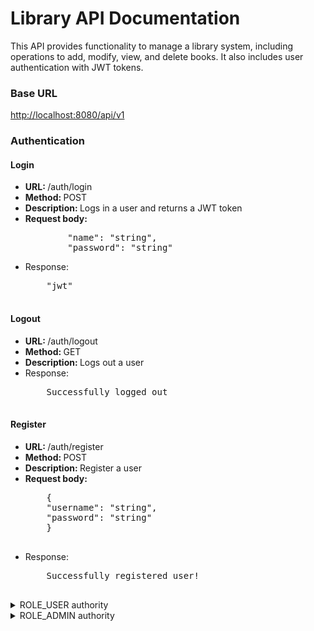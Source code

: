 <h1>Library API Documentation</h1>
This API provides functionality to manage a library system, including operations to add, modify, view, and delete books. It also includes user authentication with JWT tokens.

<h3>Base URL</h3>
<a href="http://localhost:8080/api/v1">http://localhost:8080/api/v1</a>

<h3>Authentication</h3>
<h4>Login</h4>
<ul>
  <li><b>URL: </b>/auth/login</li>
  <li><b>Method: </b>POST</li>
  <li><b>Description: </b>Logs in a user and returns a JWT token</li>
  <li><b>Request body: </b>
<pre>
    	"name": "string",
        "password": "string"
</pre>
  </li>
  <li>Response:</li>
  <pre>
    "jwt"
  </pre>
</ul>

<h4>Logout</h4>
<ul>
  <li><b>URL: </b>/auth/logout</li>
  <li><b>Method: </b>GET</li>
  <li><b>Description: </b>Logs out a user</li>
  <li>Response:</li>
  <pre>
    Successfully logged out
  </pre>
</ul>

<h4>Register</h4>
<ul>
  <li><b>URL: </b>/auth/register</li>
  <li><b>Method: </b>POST</li>
  <li><b>Description: </b>Register a user</li>
  <li><b>Request body:</b></li>
  <pre>
    {
    "username": "string",
    "password": "string"
    }
  </pre>
  <li>Response:</li>
  <pre>
    Successfully registered user!
  </pre>
</ul>
<details>
  <summary>ROLE_USER authority</summary>
<h2>Books</h2>
<h3>1. Get all books</h3>
<ul>
  <li><b>URL: </b>/books</li>
  <li><b>Method: </b>GET</li>
  <li><b>Description: </b>Retrieves a list of all books in the library</li>
  <li>Response:</li>
  <pre>
    [
    {
        "id": 1,
        "title": "The Trial",
        "author": "Franz Kafka",
        "isbn": 9781522952039,
        "status": "available"
    },
    {
        "id": 3,
        "title": "Martin Eden",
        "author": "Jack London",
        "isbn": 9781948132589,
        "status": "available"
    }
]
  </pre>
</ul>

<h3>2. Get a book by ID</h3>
<ul>
  <li><b>URL: </b>/books/{id}</li>
  <li><b>Method: </b>GET</li>
  <li><b>Description: </b>Retrieves details of a book by its ID</li>
  <li>Response:</li>
  <pre>
    {
        "id": 5,
        "title": "The Oval Portrait",
        "author": "Edgar Allan Poe",
        "isbn": 9781977562555,
        "status": "available"
    }
  </pre>
</ul>

<h3>3. Get books by title</h3>
<ul>
  <li><b>URL: </b>/books/title/{title}</li>
  <li><b>Method: </b>GET</li>
  <li><b>Description: </b>Retrieves a list of books by title</li>
  <li>Response:</li>
  <pre>
    {
        "id": 1,
        "title": "The Trial",
        "author": "Franz Kafka",
        "isbn": 9781522952039,
        "status": "available"
    }
  </pre>
</ul>

<h3>4. Get books by author</h3>
<ul>
  <li><b>URL: </b>/books/author/{author}</li>
  <li><b>Method: </b>GET</li>
  <li><b>Description: </b>Retrieves a list of books by author</li>
  <li>Response:</li>
  <pre>
    {
        "id": 1,
        "title": "The Trial",
        "author": "Franz Kafka",
        "isbn": 9781522952039,
        "status": "available"
    }
  </pre>
</ul>

<h3>5. Get a book by isbn</h3>
<ul>
  <li><b>URL: </b>/books/isbn/{isbn}</li>
  <li><b>Method: </b>GET</li>
  <li><b>Description: </b>Retrieves a book by isbn</li>
  <li>Response:</li>
  <pre>
    {
        "id": 1,
        "title": "The Trial",
        "author": "Franz Kafka",
        "isbn": 9781522952039,
        "status": "available"
    }
  </pre>
</ul>
</details>

<details>
  <summary>ROLE_ADMIN authority</summary>
  <h2>Books</h2>
  <h3>1. Add a New Book</h3>
  <ul>
  <li><b>URL: </b>/books/add</li>
  <li><b>Method: </b>POST</li>
  <li><b>Description: </b>Adds a new book</li>
  <li><b>Request body:</b></li>
    <pre>
      "title": "string",
      "author": "string",
      "isbn": bigint,
      "status": "string" [DEFAULT="available"]
    </pre>
  <li>Response:</li>
    <pre>true</pre>
  </ul>
  <h3>2. Delete a book</h3>
  <ul>
    <li><b>URL: </b>/books/delete/{id}</li>
    <li><b>Method: </b>DELETE</li>
    <li><b>Description: </b>Deletes a book based on id</li>
    <li>Response:</li>
    <pre>Successfully deleted the book</pre>
  </ul>
  <h3>3. Change status</h3>
  <ul>
    <li><b>URL: </b>/books/patch/{id}?status={status}</li>
    <li><b>Method: </b>PATCH</li>
    <li><b>Description: </b>Changes status of the book</li>
    <li>Response:</li>
    <pre>
      true
    </pre>
  </ul>
  <h3>4. Edit the book</h3>
  <ul>
    <li><b>URL: </b>/books/update/{id}</li>
    <li><b>Method: </b>PUT</li>
    <li><b>Description: </b>Edits a book based on id</li>
    <li><b>Request body:</b></li>
    <pre>
    {
      "title": "string",
      "author": "string",
      "isbn": bigint,
      "status": "string" [DEFAULT="available"]
    }
    </pre>
  </ul>
</details>
